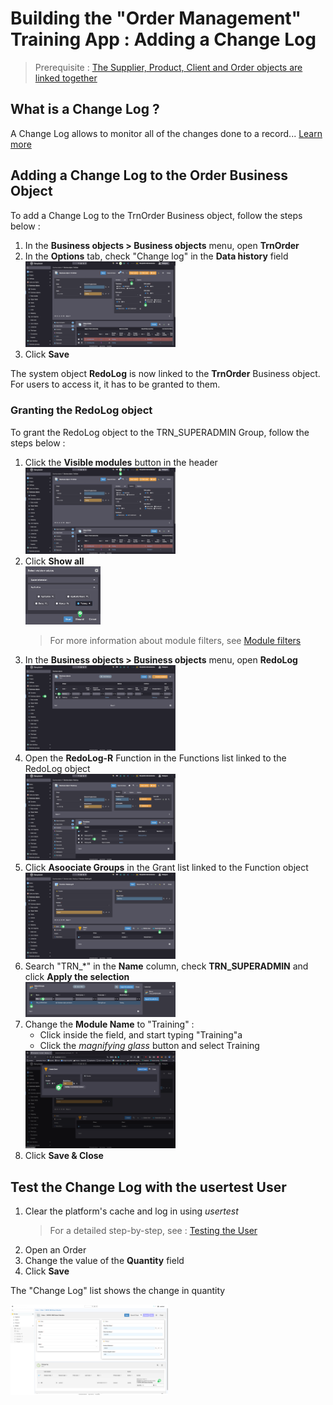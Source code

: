 # Building the "Order Management" Training App : Adding a Change Log

> Prerequisite : [The Supplier, Product, Client and Order objects are linked together](/lesson/tutorial/expanding/relations)

## What is a Change Log ?

A Change Log allows to monitor all of the changes done to a record... [Learn more](/lesson/docs/platform/operation/sessions/change-log)

## Adding a Change Log to the Order Business Object

To add a Change Log to the TrnOrder Business object, follow the steps below : 

1. In the **Business objects > Business objects** menu, open **TrnOrder**
2. In the **Options** tab, check "Change log" in the **Data history** field  
    <img src="check-field.png" alt="check-field" width="50%"/>
3. Click **Save**

The system object **RedoLog** is now linked to the **TrnOrder** Business object. For users to access it, it has to be granted to them.

### Granting the RedoLog object

To grant the RedoLog object to the TRN_SUPERADMIN Group, follow the steps below :
1. Click the **Visible modules** button in the header   
    <img src="module-filter.png" alt="module-filter" width="50%"/>
2. Click **Show all**  
    <img src="show-all.png" alt="show-all" width="25%"/>
    > For more information about module filters, see [Module filters](/lesson/docs/platform/project/module#module-filtering)
3. In the **Business objects > Business objects** menu, open **RedoLog**  
    <img src="redolog-list.png" alt="redolog-list" width="50%"/>
4. Open the **RedoLog-R** Function in the Functions list linked to the RedoLog object  
    <img src="redolog-form.png" alt="redolog-form" width="50%"/>
5. Click **Asoociate Groups** in the Grant list linked to the Function object  
    <img src="function-form.png" alt="function-form" width="50%"/>
6. Search "TRN_*" in the **Name** column, check **TRN_SUPERADMIN** and click **Apply the selection**  
    <img src="select-group.png" alt="select-group" width="50%"/>
7. Change the **Module Name** to "Training" :
    - Click inside the field, and start typing "Training"a
    - Click the *magnifying glass* button and select Training  
    <img src="update-module.png" alt="update-module" width="50%"/>
8. Click **Save & Close**

## Test the Change Log with the usertest User

1. Clear the platform's cache and log in using *usertest*
    > For a detailed step-by-step, see : [Testing the User](/lesson/tutorial/getting-started/user#activating-and-testing-the-user)
2. Open an Order
3. Change the value of the **Quantity** field
4. Click **Save**

<div class="success">
    <p>The "Change Log" list shows the change in quantity</p>
    <img src="success.png" alt="logon" width="50%"/>
</div>